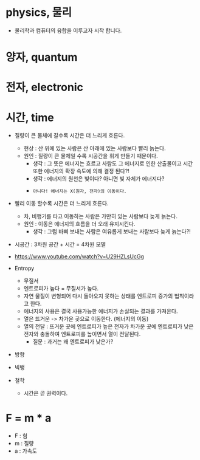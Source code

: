 # physics, 물리
- 물리학과 컴퓨터의 융합을 이루고자 시작 합니다. 

# 양자, quantum

# 전자, electronic

# 시간, time 
- 질량이 큰 물체에 갈수록 시간은 더 느리게 흐른다.
  - 현상 : 산 위에 있는 사람은 산 아래에 있는 사람보다 빨리 늙는다.
  - 원인 : 질량이 큰 물체일 수록 시공간을 휘게 만들기 때문이다. 
    - 생각 : 그 뜻은 에너지는 흐르고 사람도 그 에너지로 인한 산출물이고 시간 또한 에너지의 확장 속도에 의해 결정 된다?!
    - 생각 : 에너지의 원천은 빛이다? 아니면 빛 자체가 에너지다? 
    -     아니다! 에너지는 X(원자, 전자)의 이동이다. 
- 빨리 이동 할수록 시간은 더 느리게 흐른다. 
  - 차, 비행기를 타고 이동하는 사람은 가만히 있는 사람보다 늦게 늙는다. 
  - 원인 : 이동은 에너지의 흐름을 더 오래 유지시킨다. 
    - 생각 : 그럼 바삐 보내는 사람은 여유롭게 보내는 사람보다 늦게 늙는다?! 
- 시공간 : 3차원 공간 + 시간 = 4차원 모델 
- https://www.youtube.com/watch?v=U29HZLsUcGg

- Entropy 
  - 무질서 
  - 엔트로피가 높다 = 무질서가 높다.
  - 자연 물질이 변형되어 다시 돌아오지 못하는 상태를 엔트로피 증가의 법칙이라고 한다.
  - 에너지의 사용은 결국 사용가능한 에너지가 손실되는 결과를 가져온다.
  - 열은 뜨거운 -> 차가운 곳으로 이동한다. (에너지의 이동) 
  - 열의 전달 : 뜨거운 곳에 엔트로피가 높은 전자가 차가운 곳에 엔트로피가 낮은 전자와 충돌하여 엔트로피를 높이면서 열이 전달된다. 
    - 질문 : 과거는 왜 엔트로피가 낮은가? 
- 방향
- 빅뱅 
- 철학
  - 시간은 곧 권력이다. 

# F = m * a
- F : 힘 
- m : 질량 
- a : 가속도 

